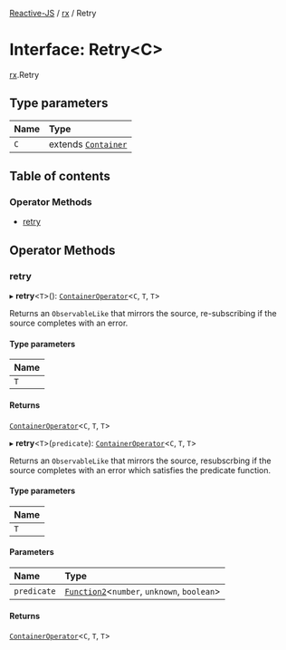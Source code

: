 [Reactive-JS](../README.md) / [rx](../modules/rx.md) / Retry

# Interface: Retry<C\>

[rx](../modules/rx.md).Retry

## Type parameters

| Name | Type |
| :------ | :------ |
| `C` | extends [`Container`](containers.Container-1.md) |

## Table of contents

### Operator Methods

- [retry](rx.Retry.md#retry)

## Operator Methods

### retry

▸ **retry**<`T`\>(): [`ContainerOperator`](../modules/containers.md#containeroperator)<`C`, `T`, `T`\>

Returns an `ObservableLike` that mirrors the source, re-subscribing
if the source completes with an error.

#### Type parameters

| Name |
| :------ |
| `T` |

#### Returns

[`ContainerOperator`](../modules/containers.md#containeroperator)<`C`, `T`, `T`\>

▸ **retry**<`T`\>(`predicate`): [`ContainerOperator`](../modules/containers.md#containeroperator)<`C`, `T`, `T`\>

Returns an `ObservableLike` that mirrors the source, resubscrbing
if the source completes with an error which satisfies the predicate function.

#### Type parameters

| Name |
| :------ |
| `T` |

#### Parameters

| Name | Type |
| :------ | :------ |
| `predicate` | [`Function2`](../modules/functions.md#function2)<`number`, `unknown`, `boolean`\> |

#### Returns

[`ContainerOperator`](../modules/containers.md#containeroperator)<`C`, `T`, `T`\>
